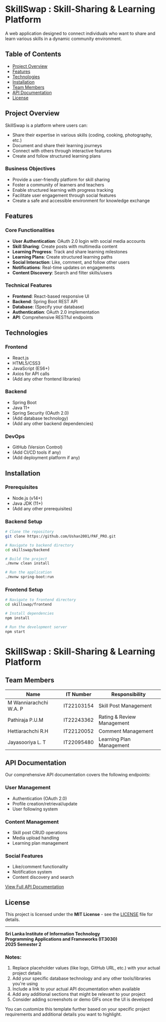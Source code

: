 # SkillSwap : Skill-Sharing & Learning Platform



A web application designed to connect individuals who want to share and learn various skills in a dynamic community environment.

## Table of Contents
- [Project Overview](#project-overview)
- [Features](#features)
- [Technologies](#technologies)
- [Installation](#installation)
- [Team Members](#team-members)
- [API Documentation](#api-documentation)
- [License](#license)

## Project Overview

SkillSwap is a platform where users can:
- Share their expertise in various skills (coding, cooking, photography, etc.)
- Document and share their learning journeys
- Connect with others through interactive features
- Create and follow structured learning plans

### Business Objectives
- Provide a user-friendly platform for skill sharing
- Foster a community of learners and teachers
- Enable structured learning with progress tracking
- Facilitate user engagement through social features
- Create a safe and accessible environment for knowledge exchange

## Features

### Core Functionalities
- **User Authentication**: OAuth 2.0 login with social media accounts
- **Skill Sharing**: Create posts with multimedia content
- **Learning Progress**: Track and share learning milestones
- **Learning Plans**: Create structured learning paths
- **Social Interaction**: Like, comment, and follow other users
- **Notifications**: Real-time updates on engagements
- **Content Discovery**: Search and filter skills/users

### Technical Features
- **Frontend**: React-based responsive UI
- **Backend**: Spring Boot REST API
- **Database**: (Specify your database)
- **Authentication**: OAuth 2.0 implementation
- **API**: Comprehensive RESTful endpoints

## Technologies

### Frontend
- React.js
- HTML5/CSS3
- JavaScript (ES6+)
- Axios for API calls
- (Add any other frontend libraries)

### Backend
- Spring Boot
- Java 11+
- Spring Security (OAuth 2.0)
- (Add database technology)
- (Add any other backend dependencies)

### DevOps
- GitHub (Version Control)
- (Add CI/CD tools if any)
- (Add deployment platform if any)

## Installation

### Prerequisites
- Node.js (v14+)
- Java JDK (11+)
- (Add any other prerequisites)

### Backend Setup
```bash
# Clone the repository
git clone https://github.com/Ushan2001/PAF_PRO.git

# Navigate to backend directory
cd skillswap/backend

# Build the project
./mvnw clean install

# Run the application
./mvnw spring-boot:run
```

### Frontend Setup
```bash
# Navigate to frontend directory
cd skillswap/frontend

# Install dependencies
npm install

# Run the development server
npm start
```
# SkillSwap : Skill-Sharing & Learning Platform

## Team Members

| Name                     | IT Number    | Responsibility                     |
|--------------------------|--------------|------------------------------------|
| M Wanniarachchi W.A. P   | IT22103154   | Skill Post Management              |
| Pathiraja P.U.M          | IT22243362   | Rating & Review Management         |
| Hettiarachchi R.H        | IT22120052   | Comment Management                 |
| Jayasooriya L. T         | IT22095480   | Learning Plan Management           |

## API Documentation

Our comprehensive API documentation covers the following endpoints:

### User Management
- Authentication (OAuth 2.0)
- Profile creation/retrieval/update
- User following system

### Content Management
- Skill post CRUD operations
- Media upload handling
- Learning plan management

### Social Features
- Like/comment functionality
- Notification system
- Content discovery and search

[View Full API Documentation](#) <!-- Replace with actual link -->

## License

This project is licensed under the **MIT License** - see the [LICENSE](LICENSE) file for details.

---

**Sri Lanka Institute of Information Technology**  
**Programming Applications and Frameworks (IT3030)**  
**2025 Semester 2**


### Notes:
1. Replace placeholder values (like logo, GitHub URL, etc.) with your actual project details
2. Add your specific database technology and any other tools/libraries you're using
3. Include a link to your actual API documentation when available
4. Add any additional sections that might be relevant to your project
5. Consider adding screenshots or demo GIFs once the UI is developed

You can customize this template further based on your specific project requirements and additional details you want to highlight.
